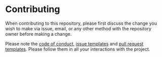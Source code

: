 # Contributing

When contributing to this repository, please first discuss the change you wish to make via issue, email, or any other method with the repository owner before making a change.

Please note the [code of conduct](./CODE_OF_CONDUCT.md), [issue templates](./.github/ISSUE_TEMPLATE) and [pull request templates](./PULL_REQUEST_TEMPLATE.md). Please follow them in all your interactions with the project.

